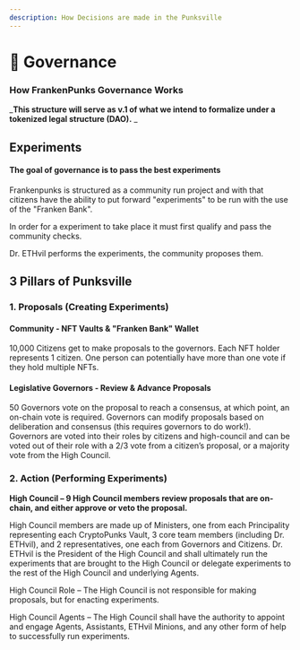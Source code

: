 ```yaml
---
description: How Decisions are made in the Punksville
---
```


# 📔 Governance

### How FrankenPunks Governance Works

_**This structure will serve as v.1 of what we intend to formalize under a tokenized legal structure (DAO).** _&#x20;

## Experiments

#### The goal of governance is to pass the best experiments

Frankenpunks is structured as a community run project and with that citizens have the ability to put forward "experiments" to be run with the use of the "Franken Bank".

In order for a experiment to take place it must first qualify and pass the community checks.&#x20;

Dr. ETHvil performs the experiments, the community proposes them.

## 3 Pillars of Punksville

### 1. Proposals (Creating Experiments)

#### Community - NFT Vaults & "Franken Bank" Wallet

10,000 Citizens get to make proposals to the governors. Each NFT holder represents 1 citizen. One person can potentially have more than one vote if they hold multiple NFTs.&#x20;

#### Legislative Governors - Review & Advance Proposals

50 Governors vote on the proposal to reach a consensus, at which point, an on-chain vote is required. Governors can modify proposals based on deliberation and consensus (this requires governors to do work!). Governors are voted into their roles by citizens and high-council and can be voted out of their role with a 2/3 vote from a citizen’s proposal, or a majority vote from the High Council.

### 2. Action (Performing Experiments)&#x20;

**High Council – 9 High Council members review proposals that are on-chain, and either approve or veto the proposal.**&#x20;

High Council members are made up of Ministers, one from each Principality representing each CryptoPunks Vault, 3 core team members (including Dr. ETHvil), and 2 representatives, one each from Governors and Citizens. Dr. ETHvil is the President of the High Council and shall ultimately run the experiments that are brought to the High Council or delegate experiments to the rest of the High Council and underlying Agents.

High Council Role – The High Council is not responsible for making proposals, but for enacting experiments.&#x20;

High Council Agents – The High Council shall have the authority to appoint and engage Agents, Assistants, ETHvil Minions, and any other form of help to successfully run experiments.&#x20;

###

